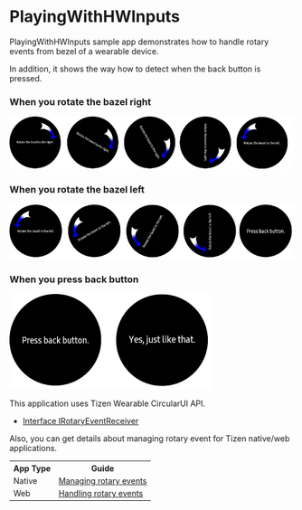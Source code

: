# PlayingWithHWInputs #

PlayingWithHWInputs sample app demonstrates how to handle rotary events from bezel of a wearable device.

In addition, it shows the way how to detect when the back button is pressed.

### When you rotate the bazel right
  ![main page](./Screenshots/PlayingWithHWInputs_RotateBezelRight.png)

### When you rotate the bazel left
  ![main page](./Screenshots/PlayingWithHWInputs_RotateBezelLeft.png)

### When you press back button
  ![main page](./Screenshots/PlayingWithHWInputs_BackeyTest.png)

This application uses Tizen Wearable CircularUI API.

* [Interface IRotaryEventReceiver][IRotaryEventReceiver]

Also, you can get details about managing rotary event for Tizen native/web applications.

<table>
  <tr>
    <th>App Type</th>
    <th>Guide</th>
  </tr>
  <tr>
    <td>Native</td>
    <td><a href="https://developer.tizen.org/development/guides/native-application/user-interface/efl/hardware-input-handling/managing-rotary-events">Managing rotary events</a></td>
  </tr>
  <tr>
    <td>Web</td>
    <td><a href="https://developer.tizen.org/development/guides/web-application/user-interface/tizen-advanced-ui/applications-circular-ui/handling-rotary-events">Handling rotary events</a></td>
  </tr>
</table>

   [IRotaryEventReceiver]: <https://samsung.github.io/Tizen.CircularUI/api/Tizen.Wearable.CircularUI.Forms.IRotaryEventReceiver.html>

